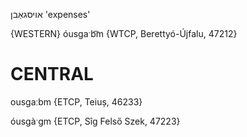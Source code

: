 אויסגאַבן
'expenses'

{WESTERN}
óusgaˑb͡m {WTCP, Berettyó-Újfalu, 47212}

CENTRAL
========

ousgaːbm {ETCP, Teiuș, 46233}

óusgàˑgm {ETCP, Sîg Felső Szek, 47223}

